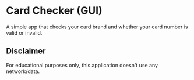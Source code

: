 # Card Checker (GUI)
A simple app that checks your card brand and whether your card number is valid or invalid.

## Disclaimer
For educational purposes only, this application doesn't use any network/data.